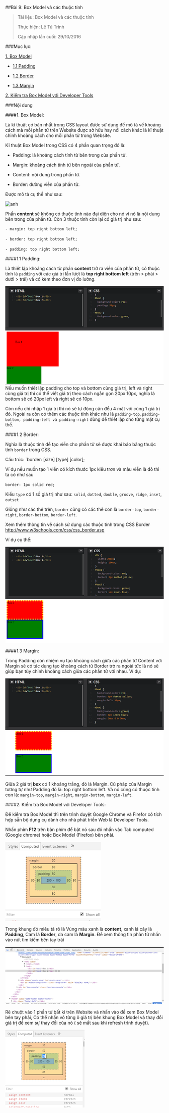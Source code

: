 ##Bài 9: Box Model và các thuộc tính

> Tài liệu: Box Model và các thuộc tính
> 
> Thực hiện: Lê Tú Trinh
> 
> Cập nhập lần cuối: 29/10/2016

###Mục lục:

[1. Box Model ](#1)

- [1.1 Padding](#1.1)

- [1.2 Border](#1.2)

- [1.3 Margin](#1.3)

[2. Kiểm tra Box Model với Developer Tools](#2)

###Nội dung

<a name="1"></a>
####1. Box Model:

Là kĩ thuật cơ bản nhất trong CSS layout được sử dụng để mô tả về khoảng cách mà mỗi phần tử trên Website được sở hữu hay nói cách khác là kĩ thuật chỉnh khoảng cách cho mỗi phần tử trong Website.

Kĩ thuật Box Model trong CSS có 4 phần quan trọng đó là:

- Padding: là khoảng cách tính từ bên trong của phần tử.

- Margin: khoảng cách tính từ bên ngoài của phần tử.

- Content: nội dung trong phần tử.

- Border: đường viền của phần tử.

Được mô tả cụ thể như sau:

![anh](https://thachpham.com/wp-content/uploads/2015/04/box-model.gif)

Phần **content** sẽ không có thuộc tính nào đại diện cho nó vì nó là nội dung bên trong của phần tử. Còn 3 thuộc tính còn lại có giá trị như sau:
```
- margin: top right bottom left;
 
- border: top right bottom left;
 
- padding: top right bottom left;
```
<a name="1.1"></a>
####1.1 Padding:

 Là thiết lập khoảng cách từ phần **content** trở ra viền của phần tử, có thuộc tính là `padding` với các giá trị lần lượt là **top right bottom left** (trên > phải > dưới > trái) và có kèm theo đơn vị đo lường. 

 ![1](https://github.com/TrinhTu/web_developer/blob/master/Task05_CSS_Course_01/Bai_09/image/1.png)
 Nếu muốn thiết lập padding cho top và bottom cùng giá trị, left và right cùng giá trị thì có thể viết giá trị theo cách ngắn gọn 20px 10px, nghĩa là bottom sẽ có 20px left và right sẽ có 10px.

 Còn nếu chỉ nhập 1 giá trị thì nó sẽ tự động căn đểu 4 mặt với cùng 1 giá trị đó. Ngoài ra còn có thêm các thuộc tính khác như là `padding-top,padding-bottom, padding-left và padding-right` dùng để thiết lập cho từng mặt cụ thể.

 
<a name="1.2"></a>
####1.2 Border:

Nghĩa là thuộc tính để tạo viền cho phần tử sẽ được khai báo bằng thuộc tính `border` trong CSS.
 
 Cấu trúc: `border: [size] [type] [color];	

 Ví dụ nếu muốn tạo 1 viền có kích thước 1px kiểu trơn và màu viền là đỏ thì ta có như sau

 `border: 1px solid red;`

 Kiểu `type` có 1 số giá trị như sau: `solid`, `dotted`, `double`, `groove`, `ridge`, `inset`, `outset`

 Giống như các thẻ trên, `border` cũng có các thẻ con là `border-top`, `border-right`, `border-bottom`, `border-left`.

 Xem thêm thông tin về cách sử dụng các thuộc tính trong CSS Border http://www.w3schools.com/css/css_border.asp

 Ví dụ cụ thể:

 ![2](https://github.com/TrinhTu/web_developer/blob/master/Task05_CSS_Course_01/Bai_09/image/2.png)
 
<a name="1.3"></a>
####1.3 Margin:

Trong Padding cón nhiệm vụ tạo khoảng cách giữa các phần tử Content với Margin sẽ có tác dụng tạo khoảng cách từ Border trở ra ngoài tức là nó sẽ giúp bạn tùy chỉnh khoảng cách giữa các phần tử với nhau. Ví dụ:

![3](https://github.com/TrinhTu/web_developer/blob/master/Task05_CSS_Course_01/Bai_09/image/3.png)

Giữa 2 giá trị **box** có 1 khoảng trắng, đó là Margin. Cú pháp của Margin tương tự như Padding đó là: top right bottom left. Và nó cũng có thuộc tính con là: `margin-top`, `margin-right`, `margin-bottom`, `margin-left`.

<a name="2"></a>
####2. Kiểm tra Box Model với Developer Tools:

Để kiểm tra Box Model thì trên trình duyệt Google Chrome và Firefor có tích hợp sẵn bộ dụng cụ dành cho nhà phát triển Web là Developer Tools.

Nhấn phím **F12** trên bàn phím để bật nó sau đó nhấn vào Tab computed (Google chrome) hoặc Box Model (Firefox) bên phải.

![4](https://github.com/TrinhTu/web_developer/blob/master/Task05_CSS_Course_01/Bai_09/image/4.png)

Trong khung đó miêu tả rõ là Vùng màu xanh là **content**, xanh lá cây là **Padding**, Cam là **Border**, da cam là **Margin**. Để xem thông tin phàn tử nhấn vào nút tìm kiếm bên tay trái

![5](https://github.com/TrinhTu/web_developer/blob/master/Task05_CSS_Course_01/Bai_09/image/5.png)

Rê chuột vào 1 phần tử bất kì trên Website và nhấn vào để xem Box Model bên tay phải, Có thể nhấn vô từng ô giá trị bên khung Box Model và thay đổi giá trị để xem sự thay đổi của nó ( sẽ mất sau khi refresh trình duyệt).

![6](https://github.com/TrinhTu/web_developer/blob/master/Task05_CSS_Course_01/Bai_09/image/6.png)
